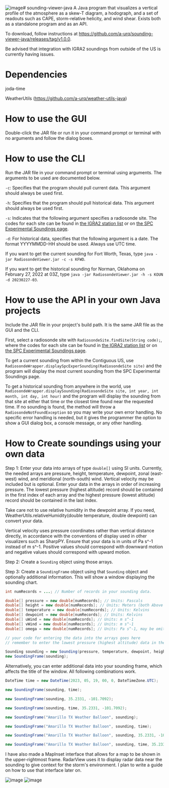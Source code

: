 ![image](https://github.com/a-urq/sounding-viewer-java/assets/114271919/7f550b1b-b704-4eeb-86ca-7197aebe8adb)# sounding-viewer-java
A Java program that visualizes a vertical profile of the atmosphere as a skew-T diagram, a hodograph, and a set of readouts such as CAPE, storm-relative helicity, and wind shear. Exists both as a standalone program and as an API. 

To download, follow instructions at https://github.com/a-urq/sounding-viewer-java/releases/tag/v1.0.0.

Be advised that integration with IGRA2 soundings from outside of the US is currently having issues.

# Dependencies
joda-time

WeatherUtils (https://github.com/a-urq/weather-utils-java)

# How to use the GUI
Double-click the JAR file or run it in your command prompt or terminal with no arguments and follow the dialog boxes.

# How to use the CLI
Run the JAR file in your command prompt or terminal using arguments. The arguments to be used are documented below.

`-c`: Specifies that the program should pull current data. This argument should always be used first.

`-h`: Specifies that the program should pull historical data. This argument should always be used first.

`-s`: Indicates that the following argument specifies a radiosonde site. The codes for each site can be found in <a href="https://www.ncei.noaa.gov/data/integrated-global-radiosonde-archive/doc/igra2-station-list.txt">the IGRA2 station list</a> or on <a href="https://www.spc.noaa.gov/exper/soundings/">the SPC Experimental Soundings page</a>.

`-d`: For historical data, specifies that the following argument is a date. The format YYYYMMDD-HH should be used. Always use UTC time.

If you want to get the current sounding for Fort Worth, Texas, type `java -jar RadiosondeViewer.jar -c -s KFWD`.

If you want to get the historical sounding for Norman, Oklahoma on February 27, 2022 at 03Z, type `java -jar RadiosondeViewer.jar -h -s KOUN -d 20230227-03`.

# How to use the API in your own Java projects

Include the JAR file in your project's build path. It is the same JAR file as the GUI and the CLI.

First, select a radiosonde site with `RadiosondeSite.findSite(String code);`, where the codes for each site can be found in <a href="https://www.ncei.noaa.gov/data/integrated-global-radiosonde-archive/doc/igra2-station-list.txt">the IGRA2 station list</a> or on <a href="https://www.spc.noaa.gov/exper/soundings/">the SPC Experimental Soundings page</a>.

To get a current sounding from within the Contiguous US, use `RadiosondeWrapper.displaySpcExperSounding(RadiosondeSite site)` and the program will display the most current sounding from the SPC Experimental Soundings page.

To get a historical sounding from anywhere in the world, use `RadiosondeWrapper.displaySounding(RadiosondeSite site, int year, int month, int day, int hour)` and the program will display the sounding from that site at either that time or the closest time found near the requested time. If no sounding is found, the method will throw a `RadiosondeNotFoundException` so you may write your own error handling. No specific error handling is needed, but it gives the programmer the option to show a GUI dialog box, a console message, or any other handling.

# How to Create soundings using your own data
Step 1: Enter your data into arrays of type `double[]` using SI units. Currently, the needed arrays are pressure, height, temperature, dewpoint, zonal (east-west) wind, and meridional (north-south) wind. Vertical velocity may be included but is optional. Enter your data in the arrays in order of increasing pressure. The lowest pressure (highest altitude) record should be contained in the first index of each array and the highest pressure (lowest altitude) record should be contained in the last index.

Take care not to use relative humidity in the dewpoint array. If you need, WeatherUtils.relativeHumidity(double temperature, double dewpoint) can convert your data.

Vertical velocity uses pressure coordinates rather than vertical distance directly, in accordance with the conventions of display used in other visualizers such as SharpPY. Ensure that your data is in units of Pa s^-1 instead of m s^-1. Positive values should correspond with downward motion and negative values should correspond with upward motion.

Step 2: Create a `Sounding` object using those arrays.

Step 3: Create a `SoundingFrame` object using that `Sounding` object and optionally additional information. This will show a window displaying the sounding chart.

```java
int numRecords = ...; // Number of records in your sounding data.

double[] pressure = new double[numRecords]; // Units: Pascals
double[] height = new double[numRecords]; // Units: Meters (both Above Sea Level and Above Ground Level will work)
double[] temperature = new double[numRecords]; // Units: Kelvins
double[] dewpoint = new double[numRecords]; // Units: Kelvins
double[] uWind = new double[numRecords]; // Units: m s^-1
double[] vWind = new double[numRecords]; // Units: m s^-1
double[] omega = new double[numRecords]; // Units: Pa s^-1, may be omitted if data is not present

// your code for entering the data into the arrays goes here
// remember to enter the lowest pressure (highest altitude) data in the first index and the highest pressure (lowest altitude) data in the last index.

Sounding sounding = new Sounding(pressure, temperature, dewpoint, height, uWind, vWind, omega);
new SoundingFrame(sounding);
```

Alternatively, you can enter additional data into your sounding frame, which affects the title of the window. All following combinations work.

```java		
DateTime time = new DateTime(2023, 05, 19, 00, 0, DateTimeZone.UTC);

new SoundingFrame(sounding, time);

new SoundingFrame(sounding, 35.2331, -101.7092);

new SoundingFrame(sounding, time, 35.2331, -101.7092);

new SoundingFrame("Amarillo TX Weather Balloon", sounding);

new SoundingFrame("Amarillo TX Weather Balloon", sounding, time);

new SoundingFrame("Amarillo TX Weather Balloon", sounding, 35.2331, -101.7092);

new SoundingFrame("Amarillo TX Weather Balloon", sounding, time, 35.2331, -101.7092);
```

I have also made a MapInset interface that allows for a map to be shown in the upper-rightmost frame. RadarView uses it to display radar data near the sounding to give context for the storm's environment. I plan to write a guide on how to use that interface later on.

![image](https://github.com/a-urq/sounding-viewer-java/assets/114271919/98c85b0a-8b2d-406e-aaa5-ff2d3b7a473a)
![image](https://github.com/a-urq/sounding-viewer-java/assets/114271919/1ca5b043-07c0-411c-b93d-99a4491b3619)



